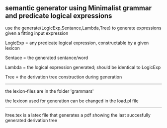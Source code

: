 semantic generator using Minimalist grammar and predicate logical expressions
----------------------------------------------
use the generate(LogicExp,Sentance,Lambda,Tree) to generate 
expressions given a fitting input expression

LogicExp = any predicate logical expression, constructable by a given lexicon

Sentace = the generated sentance/word

Lambda = the logical expression generated; should be identical to LogicExp

Tree = the derivation tree construction during generation

----------------------------------------------

the lexion-files are in the folder 'grammars' 

the lexicon used for generation can be changed in the load.pl file

----------------------------------------------

ltree.tex is a latex file that generates a pdf showing
the last succesfully generated derivation tree
